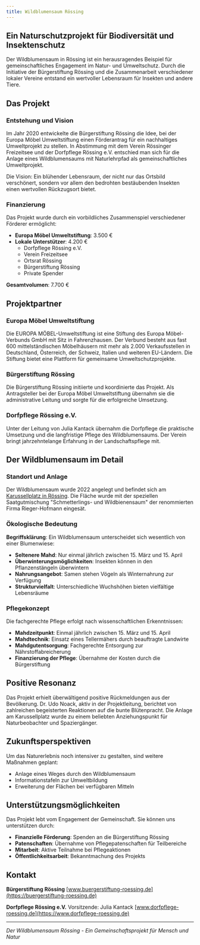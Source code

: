 ```yaml
---
title: Wildblumensaum Rössing
---
```


## Ein Naturschutzprojekt für Biodiversität und Insektenschutz

Der Wildblumensaum in Rössing ist ein herausragendes Beispiel für gemeinschaftliches Engagement im Natur- und Umweltschutz. Durch die Initiative der Bürgerstiftung Rössing und die Zusammenarbeit verschiedener lokaler Vereine entstand ein wertvoller Lebensraum für Insekten und andere Tiere.

## Das Projekt

### Entstehung und Vision

Im Jahr 2020 entwickelte die Bürgerstiftung Rössing die Idee, bei der Europa Möbel Umweltstiftung einen Förderantrag für ein nachhaltiges Umweltprojekt zu stellen. In Abstimmung mit dem Verein Rössinger Freizeitsee und der Dorfpflege Rössing e.V. entschied man sich für die Anlage eines Wildblumensaums mit Naturlehrpfad als gemeinschaftliches Umweltprojekt.

Die Vision: Ein blühender Lebensraum, der nicht nur das Ortsbild verschönert, sondern vor allem den bedrohten bestäubenden Insekten einen wertvollen Rückzugsort bietet.

### Finanzierung

Das Projekt wurde durch ein vorbildliches Zusammenspiel verschiedener Förderer ermöglicht:

- **Europa Möbel Umweltstiftung**: 3.500 €
- **Lokale Unterstützer**: 4.200 €
  - Dorfpflege Rössing e.V.
  - Verein Freizeitsee
  - Ortsrat Rössing
  - Bürgerstiftung Rössing
  - Private Spender

**Gesamtvolumen**: 7.700 €

## Projektpartner

### Europa Möbel Umweltstiftung

Die EUROPA MÖBEL-Umweltstiftung ist eine Stiftung des Europa Möbel-Verbunds GmbH mit Sitz in Fahrenzhausen. Der Verbund besteht aus fast 600 mittelständischen Möbelhäusern mit mehr als 2.000 Verkaufsstellen in Deutschland, Österreich, der Schweiz, Italien und weiteren EU-Ländern. Die Stiftung bietet eine Plattform für gemeinsame Umweltschutzprojekte.

### Bürgerstiftung Rössing

Die Bürgerstiftung Rössing initiierte und koordinierte das Projekt. Als Antragsteller bei der Europa Möbel Umweltstiftung übernahm sie die administrative Leitung und sorgte für die erfolgreiche Umsetzung.

### Dorfpflege Rössing e.V.

Unter der Leitung von Julia Kantack übernahm die Dorfpflege die praktische Umsetzung und die langfristige Pflege des Wildblumensaums. Der Verein bringt jahrzehntelange Erfahrung in der Landschaftspflege mit.

## Der Wildblumensaum im Detail

### Standort und Anlage

Der Wildblumensaum wurde 2022 angelegt und befindet sich am [Karussellplatz in Rössing](https://goo.gl/maps/LYvsj8V6xDXahSew9). Die Fläche wurde mit der speziellen Saatgutmischung "Schmetterlings- und Wildbienensaum" der renommierten Firma Rieger-Hofmann eingesät.

### Ökologische Bedeutung

**Begriffsklärung**: Ein Wildblumensaum unterscheidet sich wesentlich von einer Blumenwiese:
- **Seltenere Mahd**: Nur einmal jährlich zwischen 15. März und 15. April
- **Überwinterungsmöglichkeiten**: Insekten können in den Pflanzenstängeln überwintern
- **Nahrungsangebot**: Samen stehen Vögeln als Winternahrung zur Verfügung
- **Strukturvielfalt**: Unterschiedliche Wuchshöhen bieten vielfältige Lebensräume

### Pflegekonzept

Die fachgerechte Pflege erfolgt nach wissenschaftlichen Erkenntnissen:
- **Mahdzeitpunkt**: Einmal jährlich zwischen 15. März und 15. April
- **Mahdtechnik**: Einsatz eines Tellermähers durch beauftragte Landwirte
- **Mahdgutentsorgung**: Fachgerechte Entsorgung zur Nährstoffabreicherung
- **Finanzierung der Pflege**: Übernahme der Kosten durch die Bürgerstiftung

## Positive Resonanz

Das Projekt erhielt überwältigend positive Rückmeldungen aus der Bevölkerung. Dr. Udo Noack, aktiv in der Projektleitung, berichtet von zahlreichen begeisterten Reaktionen auf die bunte Blütenpracht. Die Anlage am Karussellplatz wurde zu einem beliebten Anziehungspunkt für Naturbeobachter und Spaziergänger.

## Zukunftsperspektiven

Um das Naturerlebnis noch intensiver zu gestalten, sind weitere Maßnahmen geplant:
- Anlage eines Weges durch den Wildblumensaum
- Informationstafeln zur Umweltbildung
- Erweiterung der Flächen bei verfügbaren Mitteln

## Unterstützungsmöglichkeiten

Das Projekt lebt vom Engagement der Gemeinschaft. Sie können uns unterstützen durch:

- **Finanzielle Förderung**: Spenden an die Bürgerstiftung Rössing
- **Patenschaften**: Übernahme von Pflegepatenschaften für Teilbereiche
- **Mitarbeit**: Aktive Teilnahme bei Pflegeaktionen
- **Öffentlichkeitsarbeit**: Bekanntmachung des Projekts

## Kontakt

**Bürgerstiftung Rössing**
[www.buergerstiftung-roessing.de](https://buergerstiftung-roessing.de)

**Dorfpflege Rössing e.V.**
Vorsitzende: Julia Kantack
[www.dorfpflege-roessing.de](https://www.dorfpflege-roessing.de)

---

*Der Wildblumensaum Rössing - Ein Gemeinschaftsprojekt für Mensch und Natur*